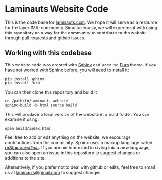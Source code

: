 # Laminauts Website Code

This is the code base for [laminauts.com](https://laminauts.com). We hope it will serve as a resource for the layer fMRI community. Simultaneously, we will experiment with using this repository as a way for the community to contribute to the website through pull requests and github issues.

## Working with this codebase

This website code was created with [Sphinx](https://www.sphinx-doc.org/en/master/) and uses the [Furo](https://pradyunsg.me/furo/) theme. If you have not worked with Sphinx before, you will need to install it:

    pip install sphinx
    pip install furo

You can then clone this repository and build it:

    cd /path/to/laminauts_website
    sphinx-build -b html source build

This will produce a local version of the website in a build folder. You can examine it using:

    open build/index.html

Feel free to add or edit anything on the website, we encourage contributions from the community. Sphinx uses a markup language called [reStructuredText](https://www.sphinx-doc.org/en/master/usage/restructuredtext/basics.html). If you are not interested in diving into a new language, you can also open an issue in this repository to suggest changes or additions to the site.

Alternatively, if you prefer not to deal with github or edits, feel free to email us at [laminauts@gmail.com](mailto:laminauts@gmail.com) to suggest changes.


